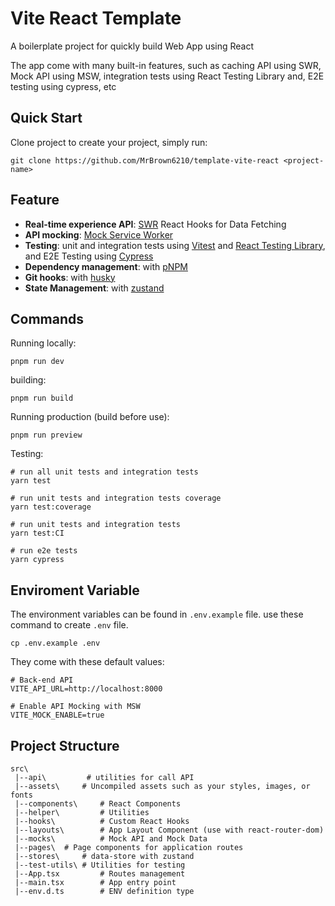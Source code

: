 # Vite React Template

A boilerplate project for quickly build Web App using React

The app come with many built-in features, such as caching API using SWR, Mock API using MSW, integration tests using React Testing Library and, E2E testing using cypress, etc

## Quick Start

Clone project to create your project, simply run:

    git clone https://github.com/MrBrown6210/template-vite-react <project-name>

## Feature

- **Real-time experience API**: [SWR](https://swr.vercel.app/) React Hooks for Data Fetching
- **API mocking**: [Mock Service Worker](https://mswjs.io/)
- **Testing**: unit and integration tests using [Vitest](https://vitest.dev/) and [React Testing Library](https://testing-library.com/docs/react-testing-library/intro/), and E2E Testing using [Cypress](https://www.cypress.io/)
- **Dependency management**: with [pNPM](https://pnpm.io/)
- **Git hooks**: with [husky](https://github.com/typicode/husky)
- **State Management**: with [zustand](https://github.com/pmndrs/zustand)

## Commands

Running locally:

    pnpm run dev

building:

    pnpm run build

Running production (build before use):

    pnpm run preview

Testing:

    # run all unit tests and integration tests
    yarn test

    # run unit tests and integration tests coverage
    yarn test:coverage

    # run unit tests and integration tests
    yarn test:CI

    # run e2e tests
    yarn cypress

## Enviroment Variable

The environment variables can be found in `.env.example` file. use these command to create `.env` file.

    cp .env.example .env

They come with these default values:

```
# Back-end API
VITE_API_URL=http://localhost:8000

# Enable API Mocking with MSW
VITE_MOCK_ENABLE=true
```

## Project Structure

```
src\
 |--api\         # utilities for call API
 |--assets\    	# Uncompiled assets such as your styles, images, or fonts
 |--components\     # React Components
 |--helper\         # Utilities
 |--hooks\          # Custom React Hooks
 |--layouts\        # App Layout Component (use with react-router-dom)
 |--mocks\          # Mock API and Mock Data
 |--pages\	# Page components for application routes
 |--stores\		# data-store with zustand
 |--test-utils\	# Utilities for testing
 |--App.tsx         # Routes management
 |--main.tsx        # App entry point
 |--env.d.ts        # ENV definition type
```
